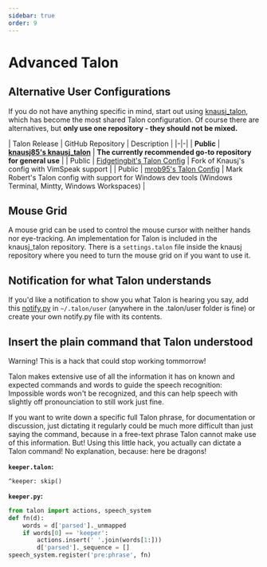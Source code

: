 ```yaml
---
sidebar: true
order: 9
---
```


# Advanced Talon

## Alternative User Configurations

If you do not have anything specific in mind, start out using [knausj_talon](https://github.com/knausj85/knausj_talon), which has become the most shared Talon configuration.  Of course there are alternatives, but **only use one repository - they should not be mixed.**

| Talon Release | GitHub Repository | Description |
|-|-|
| **Public** | **[knausj85's knausj_talon](https://github.com/knausj85/knausj_talon)** | **The currently recommended go-to repository for general use** |
| Public | [Fidgetingbit's Talon Config](https://github.com/fidgetingbits/knausj_talon) | Fork of Knausj's config with VimSpeak support |
| Public | [mrob95's Talon Config](https://github.com/mrob95/MR-talon) | Mark Robert's Talon config with support for Windows dev tools (Windows Terminal, Mintty, Windows Workspaces) |

## Mouse Grid

A mouse grid can be used to control the mouse cursor with neither hands nor eye-tracking.  An implementation for Talon is included in the knausj_talon repository. There is a `settings.talon` file inside the knausj repository where you need to turn the mouse grid on if you want to use it.


## Notification for what Talon understands

If you'd like a notification to show you what Talon is hearing you say, add this [notify.py](https://github.com/TalonCommunity/Wiki/tree/gh-pages/extras/notify.py) in `~/.talon/user` (anywhere in the .talon/user folder is fine) or create your own notify.py file with its contents.


## Insert the plain command that Talon understood

Warning! This is a hack that could stop working tommorrow!

Talon makes extensive use of all the information it has on known and expected commands and words to guide the speech recognition: Impossible words won't be recognized, and this can help speech with slightly off pronounciation to still work just fine.

If you want to write down a specific full Talon phrase, for documentation or discussion, just dictating it regularly could be much more difficult than just saying the command, because in a free-text phrase Talon cannot make use of this information.  But! Using this little hack, you actually can dictate a Talon command!  No explanation, because: here be dragons!

**`keeper.talon`:**
```
^keeper: skip()
```

**`keeper.py`:**
```python
from talon import actions, speech_system
def fn(d):
    words = d['parsed']._unmapped
    if words[0] == 'keeper':
        actions.insert(' '.join(words[1:]))
        d['parsed']._sequence = []
speech_system.register('pre:phrase', fn)
```
